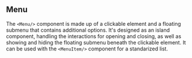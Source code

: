 ## Menu

The `<Menu/>` component is made up of a clickable element and a floating submenu
that contains additional options. It's designed as an island component, handling
the interactions for opening and closing, as well as showing and hiding the
floating submenu beneath the clickable element. It can be used with the
`<MenuItem/>` component for a standarized list.
